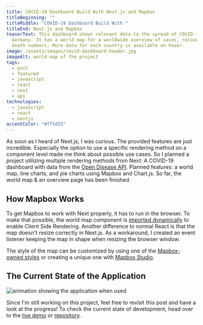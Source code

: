 ```yaml
---
title: COVID-19 Dashboard Build With Next.js and Mapbox
titleBeginning: ""
titleMiddle: "COVID-19 Dashboard Build With "
titleEnd: Next.js and Mapbox
teaserText: This dashboard shows relevant data to the spread of COVID-19 in
  Germany. It has a world map for a worldwide overview of cases, recovered, and
  death numbers. More data for each country is available on hover.
image: /assets/images/covid-dashboard-header.jpg
imageAlt: world map of the project
tags:
  - post
  - featured
  - javascript
  - react
  - next
  - api
technologies:
  - javascript
  - react
  - nextjs
accentColor: "#ff5d25"
---
```

As soon as I heard of Next.js, I was curious. The provided features are just incredible. Especially the option to use a specific rendering method on a component level made me think about possible use cases. So I planned a project utilizing multiple rendering methods from Next: A COVID-19 dashboard with data from the [Open Disease API](https://github.com/disease-sh/api). Planned features: a world map, line charts, and pie charts using Mapbox and Chart.js.
So far, the world map & an overview page has been finished.

## How Mapbox Works

To get Mapbox to work with Next properly, it has to run in the browser. To make that possible, the world map component is [imported dynamically](https://nextjs.org/docs/advanced-features/dynamic-import#with-no-ssr) to enable Client Side Rendering.
Another difference to normal React is that the map doesn't resize correctly in Next.js. As a workaround, I created an event listener keeping the map in shape when resizing the browser window.

The style of the map can be customized by using one of the [Mapbox-owned styles](https://docs.mapbox.com/api/maps/styles/#mapbox-styles) or creating a unique one with [Mapbox Studio](https://studio.mapbox.com/).

## The Current State of the Application

![animation showing the application when used](/assets/images/covid-dashboard.gif)

Since I'm still working on this project, feel free to revisit this post and have a look at the progress! To check the current state of development, head over to the [live demo](https://dashboard-covid19.vercel.app/worldmap) or [repository](https://github.com/Noevenzahn/covid-19-dashboard).